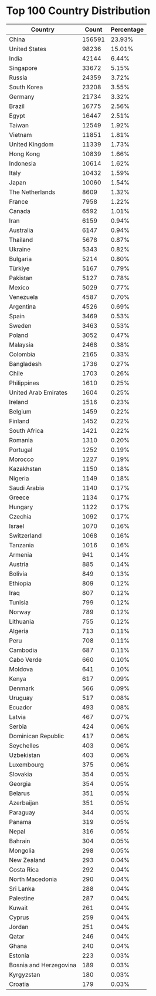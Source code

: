 # Top 100 Country Distribution
| Country | Count | Percentage |
|----|----|----|
| China | 156591 | 23.93% |
| United States | 98236 | 15.01% |
| India | 42144 | 6.44% |
| Singapore | 33672 | 5.15% |
| Russia | 24359 | 3.72% |
| South Korea | 23208 | 3.55% |
| Germany | 21734 | 3.32% |
| Brazil | 16775 | 2.56% |
| Egypt | 16447 | 2.51% |
| Taiwan | 12549 | 1.92% |
| Vietnam | 11851 | 1.81% |
| United Kingdom | 11339 | 1.73% |
| Hong Kong | 10839 | 1.66% |
| Indonesia | 10614 | 1.62% |
| Italy | 10432 | 1.59% |
| Japan | 10060 | 1.54% |
| The Netherlands | 8609 | 1.32% |
| France | 7958 | 1.22% |
| Canada | 6592 | 1.01% |
| Iran | 6159 | 0.94% |
| Australia | 6147 | 0.94% |
| Thailand | 5678 | 0.87% |
| Ukraine | 5343 | 0.82% |
| Bulgaria | 5214 | 0.80% |
| Türkiye | 5167 | 0.79% |
| Pakistan | 5127 | 0.78% |
| Mexico | 5029 | 0.77% |
| Venezuela | 4587 | 0.70% |
| Argentina | 4526 | 0.69% |
| Spain | 3469 | 0.53% |
| Sweden | 3463 | 0.53% |
| Poland | 3052 | 0.47% |
| Malaysia | 2468 | 0.38% |
| Colombia | 2165 | 0.33% |
| Bangladesh | 1736 | 0.27% |
| Chile | 1703 | 0.26% |
| Philippines | 1610 | 0.25% |
| United Arab Emirates | 1604 | 0.25% |
| Ireland | 1516 | 0.23% |
| Belgium | 1459 | 0.22% |
| Finland | 1452 | 0.22% |
| South Africa | 1421 | 0.22% |
| Romania | 1310 | 0.20% |
| Portugal | 1252 | 0.19% |
| Morocco | 1227 | 0.19% |
| Kazakhstan | 1150 | 0.18% |
| Nigeria | 1149 | 0.18% |
| Saudi Arabia | 1140 | 0.17% |
| Greece | 1134 | 0.17% |
| Hungary | 1122 | 0.17% |
| Czechia | 1092 | 0.17% |
| Israel | 1070 | 0.16% |
| Switzerland | 1068 | 0.16% |
| Tanzania | 1016 | 0.16% |
| Armenia | 941 | 0.14% |
| Austria | 885 | 0.14% |
| Bolivia | 849 | 0.13% |
| Ethiopia | 809 | 0.12% |
| Iraq | 807 | 0.12% |
| Tunisia | 799 | 0.12% |
| Norway | 789 | 0.12% |
| Lithuania | 755 | 0.12% |
| Algeria | 713 | 0.11% |
| Peru | 708 | 0.11% |
| Cambodia | 687 | 0.11% |
| Cabo Verde | 660 | 0.10% |
| Moldova | 641 | 0.10% |
| Kenya | 617 | 0.09% |
| Denmark | 566 | 0.09% |
| Uruguay | 517 | 0.08% |
| Ecuador | 493 | 0.08% |
| Latvia | 467 | 0.07% |
| Serbia | 424 | 0.06% |
| Dominican Republic | 417 | 0.06% |
| Seychelles | 403 | 0.06% |
| Uzbekistan | 403 | 0.06% |
| Luxembourg | 375 | 0.06% |
| Slovakia | 354 | 0.05% |
| Georgia | 354 | 0.05% |
| Belarus | 351 | 0.05% |
| Azerbaijan | 351 | 0.05% |
| Paraguay | 344 | 0.05% |
| Panama | 319 | 0.05% |
| Nepal | 316 | 0.05% |
| Bahrain | 304 | 0.05% |
| Mongolia | 298 | 0.05% |
| New Zealand | 293 | 0.04% |
| Costa Rica | 292 | 0.04% |
| North Macedonia | 290 | 0.04% |
| Sri Lanka | 288 | 0.04% |
| Palestine | 287 | 0.04% |
| Kuwait | 261 | 0.04% |
| Cyprus | 259 | 0.04% |
| Jordan | 251 | 0.04% |
| Qatar | 246 | 0.04% |
| Ghana | 240 | 0.04% |
| Estonia | 223 | 0.03% |
| Bosnia and Herzegovina | 189 | 0.03% |
| Kyrgyzstan | 180 | 0.03% |
| Croatia | 179 | 0.03% |

